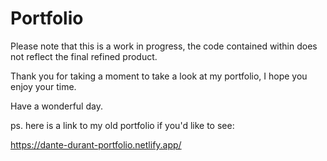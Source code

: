 # Portfolio

Please  note that this is a work in progress,
the code contained within does not reflect 
the final refined product.

Thank you for taking a moment to take a look
at my portfolio, I hope you enjoy your time.

Have a wonderful day.


ps. here is a link to my old portfolio if you'd like to see:

https://dante-durant-portfolio.netlify.app/